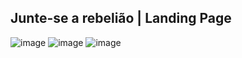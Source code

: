 ## Junte-se a rebelião | Landing Page

![image](https://drive.google.com/uc?export=view&id=1aleJvvqIdzBl3ZWDqHU05IqCHjkab_vF)
![image](https://drive.google.com/uc?export=view&id=1ZbZtWTxiBoJN1rrJYGFFvDpq5Bv6JoOd)
![image](https://drive.google.com/uc?export=view&id=1elno-YvUJsk47Z2gV8dpiT21SINnk6IA)
